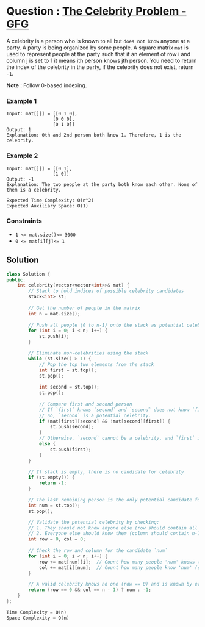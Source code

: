 # Question : [The Celebrity Problem - GFG](https://www.geeksforgeeks.org/problems/the-celebrity-problem/1)

A celebrity is a person who is known to all but `does not know` anyone at a party. A party is being organized by some people.  A square matrix `mat` is used to represent people at the party such that if an element of row i and column j is set to 1 it means ith person knows jth person. You need to return the index of the celebrity in the party, if the celebrity does not exist, return `-1`.

**Note** : Follow 0-based indexing.

### Example 1

```
Input: mat[][] = [[0 1 0],
                 [0 0 0], 
                 [0 1 0]]
Output: 1
Explanation: 0th and 2nd person both know 1. Therefore, 1 is the celebrity. 
```

### Example 2

```
Input: mat[][] = [[0 1],
                 [1 0]]
Output: -1
Explanation: The two people at the party both know each other. None of them is a celebrity.
```

```
Expected Time Complexity: O(n^2)
Expected Auxiliary Space: O(1)
```

### Constraints

-   `1 <= mat.size()<= 3000`
-   `0 <= mat[i][j]<= 1`

## Solution

```Cpp
class Solution {
public:
    int celebrity(vector<vector<int>>& mat) {
        // Stack to hold indices of possible celebrity candidates
        stack<int> st;
        
        // Get the number of people in the matrix
        int n = mat.size();
        
        // Push all people (0 to n-1) onto the stack as potential celebrities
        for (int i = 0; i < n; i++) {
            st.push(i);
        }

        // Eliminate non-celebrities using the stack
        while (st.size() > 1) {
            // Pop the top two elements from the stack
            int first = st.top();
            st.pop();
            
            int second = st.top();
            st.pop();
            
            // Compare first and second person
            // If `first` knows `second` and `second` does not know `first`, `first` cannot be a celebrity
            // So, `second` is a potential celebrity.
            if (mat[first][second] && !mat[second][first]) {
                st.push(second);
            } 
            // Otherwise, `second` cannot be a celebrity, and `first` is a potential candidate.
            else {
                st.push(first);
            }
        }

        // If stack is empty, there is no candidate for celebrity
        if (st.empty()) {
            return -1;
        }

        // The last remaining person is the only potential candidate for celebrity
        int num = st.top();
        st.pop();

        // Validate the potential celebrity by checking:
        // 1. They should not know anyone else (row should contain all 0s)
        // 2. Everyone else should know them (column should contain n-1 1s, except for self)
        int row = 0, col = 0;
        
        // Check the row and column for the candidate `num`
        for (int i = 0; i < n; i++) {
            row += mat[num][i];  // Count how many people 'num' knows (should be all 0s)
            col += mat[i][num];  // Count how many people know 'num' (should be n-1 1s)
        }

        // A valid celebrity knows no one (row == 0) and is known by everyone else (col == n - 1)
        return (row == 0 && col == n - 1) ? num : -1;
    }
};

Time Complexity = O(n)
Space Complexity = O(n)
```
